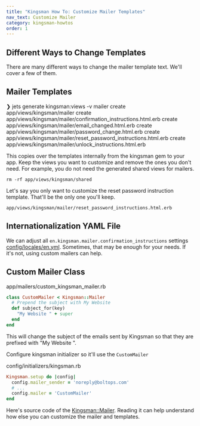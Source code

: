 ```yaml
---
title: "Kingsman How To: Customize Mailer Templates"
nav_text: Customize Mailer
category: kingsman-howtos
order: 1
---
```


## Different Ways to Change Templates

There are many different ways to change the mailer template text. We'll cover a few of them.

## Mailer Templates

❯ jets generate kingsman:views -v mailer
      create    app/views/kingsman/mailer
      create    app/views/kingsman/mailer/confirmation_instructions.html.erb
      create    app/views/kingsman/mailer/email_changed.html.erb
      create    app/views/kingsman/mailer/password_change.html.erb
      create    app/views/kingsman/mailer/reset_password_instructions.html.erb
      create    app/views/kingsman/mailer/unlock_instructions.html.erb

This copies over the templates internally from the kingsman gem to your app. Keep the views you want to customize and remove the ones you don't need.  For example, you do not need the generated shared views for mailers.

    rm -rf app/views/kingsman/shared

Let's say you only want to customize the reset password instruction template. That'll be the only one you'll keep.

    app/views/kingsman/mailer/reset_password_instructions.html.erb

## Internationalization YAML File

We can adjust all `en.kingsman.mailer.confirmation_instructions` settings [config/locales/en.yml](https://github.com/rubyonjets/kingsman/blob/main/config/locales/en.yml). Sometimes, that may be enough for your needs.  If it's not, using custom mailers can help.

## Custom Mailer Class

app/mailers/custom_kingsman_mailer.rb

```ruby
class CustomMailer < Kingsman::Mailer
  # Prepend the subject with My Website
  def subject_for(key)
    "My Website " + super
  end
end
```

This will change the subject of the emails sent by Kingsman so that they are prefixed with "My Website ".

Configure kingsman initializer so it'll use the `CustomMailer`

config/initializers/kingsman.rb

```ruby
Kingsman.setup do |config|
  config.mailer_sender = 'noreply@boltops.com'
  # ...
  config.mailer = 'CustomMailer'
end
```

Here's source code of the [Kingsman::Mailer](https://github.com/rubyonjets/kingsman/blob/main/app/mailers/kingsman/mailer.rb). Reading it can help understand how else you can customize the mailer and templates.

